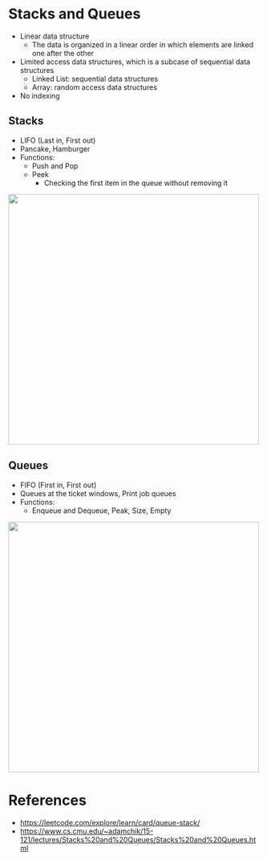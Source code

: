 
# Stacks and Queues
- Linear data structure
  - The data is organized in a linear order in which elements are linked one after the other
- Limited access data structures, which is a subcase of sequential data structures
  - Linked List: sequential data structures
  - Array: random access data structures
- No indexing

## Stacks
- LIFO (Last in, First out)
- Pancake, Hamburger
- Functions:
  - Push and Pop
  - Peek
    - Checking the first item in the queue without removing it
    
<img src="https://s3-lc-upload.s3.amazonaws.com/uploads/2018/06/03/screen-shot-2018-06-02-at-203523.png" width="500px" />
    
## Queues
- FIFO (First in, First out)
- Queues at the ticket windows, Print job queues
- Functions:
  - Enqueue and Dequeue, Peak, Size, Empty
    
<img src="https://s3-lc-upload.s3.amazonaws.com/uploads/2018/05/03/screen-shot-2018-05-03-at-151021.png" width="500px" />

# References
- https://leetcode.com/explore/learn/card/queue-stack/
- https://www.cs.cmu.edu/~adamchik/15-121/lectures/Stacks%20and%20Queues/Stacks%20and%20Queues.html
